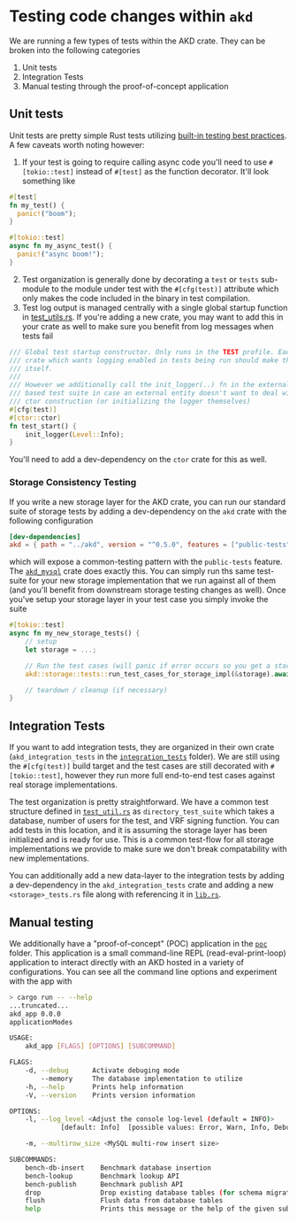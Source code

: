 # Testing code changes within `akd`

We are running a few types of tests within the AKD crate. They can be broken into the following categories

1. Unit tests
2. Integration Tests
3. Manual testing through the proof-of-concept application

## Unit tests

Unit tests are pretty simple Rust tests utilizing [built-in testing best practices](https://doc.rust-lang.org/book/ch11-01-writing-tests.html). A few caveats worth noting however:

1. If your test is going to require calling async code you'll need to use ```#[tokio::test]``` instead of ```#[test]``` as the function decorator. It'll look something like
```rust
#[test]
fn my_test() {
  panic!("boom");
}

#[tokio::test]
async fn my_async_test() {
  panic!("async boom!");
}
```
2. Test organization is generally done by decorating a ```test``` or ```tests``` sub-module to the module under test with the ```#[cfg(test)]``` attribute which only makes the code included in the binary in test compilation.
3. Test log output is managed centrally with a single global startup function in [test_utils.rs](akd/src/test_utils.rs). If you're adding a new crate, you may want to add this in your crate as well to make sure you benefit from log messages when tests fail
```rust
/// Global test startup constructor. Only runs in the TEST profile. Each
/// crate which wants logging enabled in tests being run should make this call
/// itself.
///
/// However we additionally call the init_logger(..) fn in the external storage
/// based test suite in case an external entity doesn't want to deal with the
/// ctor construction (or initializing the logger themselves)
#[cfg(test)]
#[ctor::ctor]
fn test_start() {
    init_logger(Level::Info);
}
```
You'll need to add a dev-dependency on the `ctor` crate for this as well.

### Storage Consistency Testing

If you write a new storage layer for the AKD crate, you can run our standard suite of storage tests by adding a dev-dependency on the `akd` crate with the following configuration

```toml
[dev-dependencies]
akd = { path = "../akd", version = "^0.5.0", features = ["public-tests", "serde"] }
```

which will expose a common-testing pattern with the `public-tests` feature. The [`akd_mysql`](akd_mysql/src/mysql_db_tests.rs) crate does exactly this. You can simply run ths same test-suite for your new storage implementation that we run against all of them (and you'll benefit from downstream storage testing changes as well). Once you've setup your storage layer in your test case you simply invoke the suite

```rust
#[tokio::test]
async fn my_new_storage_tests() {
    // setup
    let storage = ...;

    // Run the test cases (will panic if error occurs so you get a stack trace)
    akd::storage::tests::run_test_cases_for_storage_impl(&storage).await;

    // teardown / cleanup (if necessary)
}
```

## Integration Tests

If you want to add integration tests, they are organized in their own crate (`akd_integration_tests` in the [`integration_tests`](integration_tests/src) folder). We are still using the `#[cfg(test)]` build target and the test cases are still decorated with `#[tokio::test]`, however they run more full end-to-end test cases against real storage implementations.

The test organization is pretty straightforward. We have a common test structure defined in [`test_util.rs`](integration_tests/src/test_util.rs) as `directory_test_suite` which takes a database, number of users for the test, and VRF signing function. You can add tests in this location, and it is assuming the storage layer has been initialized and is ready for use. This is a common test-flow for all storage implementations we provide to make sure we don't break compatability with new implementations.

You can additionally add a new data-layer to the integration tests by adding a dev-dependency in the `akd_integration_tests` crate and adding a new `<storage>_tests.rs` file along with referencing it in [`lib.rs`](integration_tests/src/lib.rs).

## Manual testing

We additionally have a "proof-of-concept" (POC) application in the [`poc`](poc/src) folder. This application is a small command-line REPL (read-eval-print-loop) application to interact directly with an AKD hosted in a variety of configurations. You can see all the command line options and experiment with the app with

```bash
> cargo run -- --help
...truncated...
akd_app 0.0.0
applicationModes

USAGE:
    akd_app [FLAGS] [OPTIONS] [SUBCOMMAND]

FLAGS:
    -d, --debug      Activate debuging mode
        --memory     The database implementation to utilize
    -h, --help       Prints help information
    -V, --version    Prints version information

OPTIONS:
    -l, --log_level <Adjust the console log-level (default = INFO)>
             [default: Info]  [possible values: Error, Warn, Info, Debug, Trace]

    -m, --multirow_size <MySQL multi-row insert size>                   [default: 100]

SUBCOMMANDS:
    bench-db-insert    Benchmark database insertion
    bench-lookup       Benchmark lookup API
    bench-publish      Benchmark publish API
    drop               Drop existing database tables (for schema migration etc.)
    flush              Flush data from database tables
    help               Prints this message or the help of the given subcommand(s)
```
